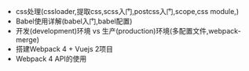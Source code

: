- css处理(cssloader,提取css,scss入门,postcss入门,scope,css module,)
- Babel使用详解(babel入门,babel配置)
- 开发(development)环境 vs 生产(production)环境(多配置文件,webpack-merge)
- 搭建Webpack 4 + Vuejs 2项目
- Webpack 4 API的使用